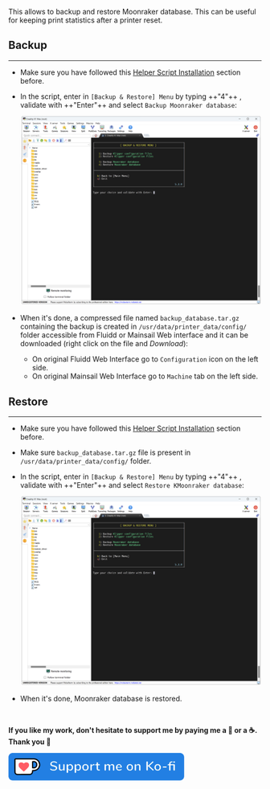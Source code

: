 This allows to backup and restore Moonraker database. This can be useful for keeping print statistics after a printer reset.


## Backup
<hr>

- Make sure you have followed this <a href="../../helper-script/helper-script-installation">Helper Script Installation</a> section before.

- In the script, enter in `[Backup & Restore] Menu` by typing ++"4"++ , validate with ++"Enter"++ and select `Backup Moonraker database`:

    <img width="900" src="../../assets/img/Creality-Helper-Script/Backup_Restore_Menu.png">

- When it's done, a compressed file named `backup_database.tar.gz` containing the backup is created in `/usr/data/printer_data/config/` folder accessible from Fluidd or Mainsail Web interface and it can be downloaded (right click on the file and _Download_):

    - On original Fluidd Web Interface go to `Configuration` icon on the left side.
    - On original Mainsail Web Interface go to `Machine` tab on the left side.


## Restore
<hr>

- Make sure you have followed this <a href="../../helper-script/helper-script-installation">Helper Script Installation</a> section before.

- Make sure `backup_database.tar.gz` file is present in `/usr/data/printer_data/config/` folder.

- In the script, enter in `[Backup & Restore] Menu` by typing ++"4"++ , validate with ++"Enter"++ and select `Restore KMoonraker database`:

    <img width="900" src="../../assets/img/Creality-Helper-Script/Backup_Restore_Menu.png">

- When it's done, Moonraker database is restored.

<br />

**If you like my work, don't hesitate to support me by paying me a 🍺 or a ☕. Thank you 🙂**

<a href="https://ko-fi.com/guilouz" target="_blank"><img width="350" src="../../assets/img/home/Ko-fi.png"></a>

